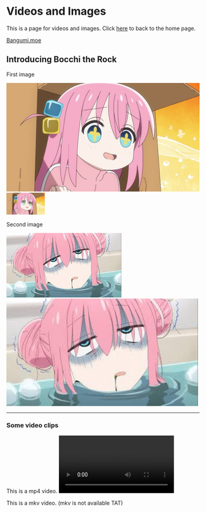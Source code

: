 # Videos and Images

This is a page for videos and images.
Click [here](/index.md) to back to the home page.

[Bangumi.moe]({{site.portal}})

## Introducing Bocchi the Rock

First image

![Bocchi_haha](img/bocchi.jpg)
<img src="img/bocchi.jpg" alt="Bocchi" width=100>

Second image

![Bocchi_haha2](img/bocchi2.jfif)
<img src="img/bocchi2.jfif" alt="Bocchi2" width=500>

---

### Some video clips

This is a mp4 video.
<video src="video/bocchi_cyberpunk.mp4" controls>

This is a mkv video. (mkv is not available TAT)
<!-- <video src="video/Test.mkv" controls> -->